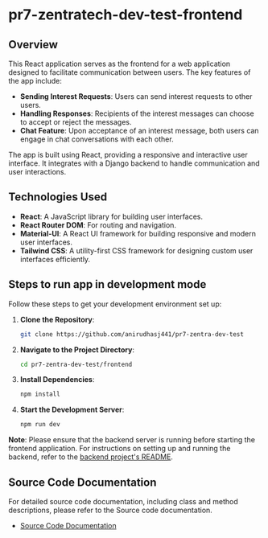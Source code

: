 # pr7-zentratech-dev-test-frontend

## Overview

This React application serves as the frontend for a web application designed to facilitate communication between users. The key features of the app include:

- **Sending Interest Requests**: Users can send interest requests to other users.
- **Handling Responses**: Recipients of the interest messages can choose to accept or reject the messages.
- **Chat Feature**: Upon acceptance of an interest message, both users can engage in chat conversations with each other.

The app is built using React, providing a responsive and interactive user interface. It integrates with a Django backend to handle communication and user interactions.

## Technologies Used

- **React**: A JavaScript library for building user interfaces.
- **React Router DOM**: For routing and navigation.
- **Material-UI**: A React UI framework for building responsive and modern user interfaces.
- **Tailwind CSS**: A utility-first CSS framework for designing custom user interfaces efficiently.


## Steps to run app in development mode

Follow these steps to get your development environment set up:


1. **Clone the Repository**:

   ```bash
   git clone https://github.com/anirudhasj441/pr7-zentra-dev-test
   ```

1. **Navigate to the Project Directory**:
    ```bash
    cd pr7-zentra-dev-test/frontend
    ```

1. **Install Dependencies**:
    ```bash
    npm install
    ```

1. **Start the Development Server**:
    ```bash
    npm run dev
    ```
**Note**: Please ensure that the backend server is running before starting the frontend application. For instructions on setting up and running the backend, refer to the [backend project's README](../backend/README.md).

## Source Code Documentation

For detailed source code documentation, including class and method descriptions, please refer to the Source code documentation.

- [Source Code Documentation](https://pr7-zentratech-test-frontend-doc.codingdevil.in/)
